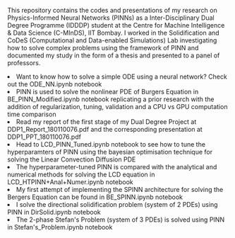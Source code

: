 This repository contains the codes and presentations of my research on Physics-Informed Neural Networks (PINNs) as a Inter-Disciplinary Dual Degree Programme (IDDDP) student at the Centre for Machine Intelligence & Data Science (C-MInDS), IIT Bombay. I worked in the Solidification and CoDeS (Computational and Data-enabled Simulations) Lab investigating how to solve complex problems using the framework of PINN and documented my study in the form of a thesis and presented to a panel of professors.
<li>Want to know how to solve a simple ODE using a neural network? Check out the ODE_NN.ipynb notebook</li>
<li>PINN is used to solve the nonlinear PDE of Burgers Equation in BE_PINN_Modified.ipynb notebook replicating a prior research with the addition of regularization, tuning, validation and a CPU vs GPU computation time comparison</li>
<li>Read my report of the first stage of my Dual Degree Project at DDP1_Report_180110076.pdf and the corresponding presentation at DDP1_PPT_180110076.pdf</li>
<li>Head to LCD_PINN_Tuned.ipynb notebook to see how to tune the hyperparamters of PINN using the bayesian optimisation technique for solving the Linear Convection Diffusion PDE </li>
<li>The hyperparameter-tuned PINN is compared with the analytical and numerical methods for solving the LCD equation in LCD_HTPINN+Anal+Numer.ipynb notebook</li>
<li>My first attempt of implementing the SPINN architecture for solving the Bergers Equation can be found in BE_SPINN.ipynb notebook</li>
<li>I solve the directional solidification problem (system of 2 PDEs) using PINN in DirSolid.ipynb notebook</li>
<li>The 2-phase Stefan's Problem (system of 3 PDEs) is solved using PINN in Stefan's_Problem.ipynb notebook</li>
